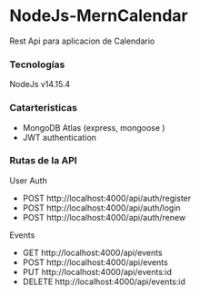 # NodeJs-MernCalendar
Rest Api para aplicacion de Calendario

### Tecnologías
NodeJs v14.15.4

### Catarteristicas 
- MongoDB Atlas (express, mongoose )
- JWT authentication

### Rutas de la API

User Auth
- POST http://localhost:4000/api/auth/register
- POST http://localhost:4000/api/auth/login
- POST http://localhost:4000/api/auth/renew

Events
- GET http://localhost:4000/api/events
- POST http://localhost:4000/api/events
- PUT http://localhost:4000/api/events:id
- DELETE http://localhost:4000/api/events:id
